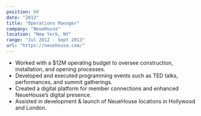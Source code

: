 ```yaml
---
position: 60
date: "2013"
title: "Operations Manager"
company: "NeueHouse"
location: "New York, NY"
range: "Jul 2012 - Sept 2013"
url: "https://neuehouse.com/"
---
```


- Worked with a $12M operating budget to oversee construction, installation, and opening processes.
- Developed and executed programming events such as TED talks, performances, and summit gatherings.
- Created a digital platform for member connections and enhanced NeueHouse’s digital presence.
- Assisted in development & launch of NeueHouse locations in Hollywood and London.
